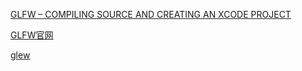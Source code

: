 ---
---

[GLFW – COMPILING SOURCE AND CREATING AN XCODE PROJECT](https://engineering-game-dev.com/2013/08/14/glfw-compiling-source-and-creating-an-xcode-project/comment-page-1/)

[GLFW官网](http://www.glfw.org/docs/latest/compile_guide.html#compile_compile)

[glew](http://glew.sourceforge.net/install.html)
